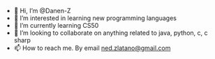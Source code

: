 - 👋 Hi, I’m @Danen-Z
- 👀 I’m interested in learning new programming languages
- 🌱 I’m currently learning CS50
- 💞️ I’m looking to collaborate on anything related to java, python, c, c sharp
- 📫 How to reach me. By email ned.zlatano@gmail.com

<!---
Danen-Z/Danen-Z is a ✨ special ✨ repository because its `README.md` (this file) appears on your GitHub profile.
You can click the Preview link to take a look at your changes.
--->
